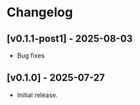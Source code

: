 # Changelog

## [v0.1.1-post1] - 2025-08-03
- Bug fixes

## [v0.1.0] - 2025-07-27
- Initial release.